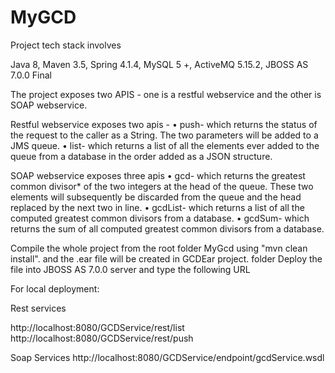 # MyGCD

Project tech stack involves 

Java 8,
Maven 3.5,
Spring 4.1.4,
MySQL 5 +,
ActiveMQ 5.15.2,
JBOSS AS 7.0.0 Final

The project exposes two APIS - one is a restful webservice and the other is SOAP webservice.

Restful webservice exposes two apis - 
•	push-	which returns the status of the request to the caller as a String. The two parameters will be added to a JMS queue.
• list-	which returns a list of all the elements ever added to the queue from a database in the order added as a JSON structure. 

SOAP webservice exposes three apis
•	gcd- which returns the greatest common divisor* of the two integers at the head of the queue. These two elements will subsequently be discarded from the queue and the head replaced by the next two in line.
•	gcdList- which returns a list of all the computed greatest common divisors from a database. 
•	gcdSum- which returns the sum of all computed greatest common divisors from a database.

Compile the whole project from the root folder MyGcd using "mvn clean install". and the .ear file will be created in GCDEar project.<target> folder
Deploy the file into JBOSS AS 7.0.0 server and type the following URL

For local deployment:

Rest services

http://localhost:8080/GCDService/rest/list
http://localhost:8080/GCDService/rest/push

Soap Services
http://localhost:8080/GCDService/endpoint/gcdService.wsdl
